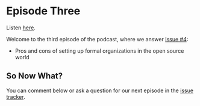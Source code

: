 # Episode Three #

Listen [here](http://pcloadletter.googlecode.com/files/PCLoadLetter-03.mp3).

Welcome to the third episode of the podcast, where we answer [Issue #4](https://code.google.com/p/pcloadletter/issues/detail?id=#4):

  * Pros and cons of setting up formal organizations in the open source world

## So Now What? ##

You can comment below or ask a question for our next episode in the [issue tracker](http://code.google.com/p/pcloadletter/issues/entry).
